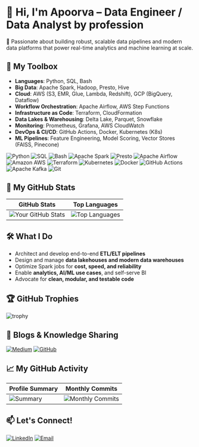 # 👋 Hi, I'm Apoorva – Data Engineer / Data Analyst by profession
🚀 Passionate about building robust, scalable data pipelines and modern data platforms that power real-time analytics and machine learning at scale.

## 🧰 My Toolbox
- **Languages**: Python, SQL, Bash
- **Big Data**: Apache Spark, Hadoop, Presto, Hive
- **Cloud**: AWS (S3, EMR, Glue, Lambda, Redshift), GCP (BigQuery, Dataflow)
- **Workflow Orchestration**: Apache Airflow, AWS Step Functions
- **Infrastructure as Code**: Terraform, CloudFormation
- **Data Lakes & Warehousing**: Delta Lake, Parquet, Snowflake
- **Monitoring**: Prometheus, Grafana, AWS CloudWatch
- **DevOps & CI/CD**: GitHub Actions, Docker, Kubernetes (K8s)
- **ML Pipelines**: Feature Engineering, Model Scoring, Vector Stores (FAISS, Pinecone)

![Python](https://img.shields.io/badge/Python-3776AB?style=for-the-badge&logo=python&logoColor=white)
![SQL](https://img.shields.io/badge/SQL-4479A1?style=for-the-badge&logo=postgresql&logoColor=white)
![Bash](https://img.shields.io/badge/Bash-121011?style=for-the-badge&logo=gnu-bash&logoColor=white)
![Apache Spark](https://img.shields.io/badge/Apache%20Spark-E25A1C?style=for-the-badge&logo=apachespark&logoColor=white)
![Presto](https://img.shields.io/badge/Presto-336791?style=for-the-badge&logo=prestodb&logoColor=white)
![Apache Airflow](https://img.shields.io/badge/Airflow-017CEE?style=for-the-badge&logo=apache-airflow&logoColor=white)
![Amazon AWS](https://img.shields.io/badge/AWS-FF9900?style=for-the-badge&logo=amazon-aws&logoColor=white)
![Terraform](https://img.shields.io/badge/Terraform-7B42BC?style=for-the-badge&logo=terraform&logoColor=white)
![Kubernetes](https://img.shields.io/badge/Kubernetes-326CE5?style=for-the-badge&logo=kubernetes&logoColor=white)
![Docker](https://img.shields.io/badge/Docker-2496ED?style=for-the-badge&logo=docker&logoColor=white)
![GitHub Actions](https://img.shields.io/badge/GitHub%20Actions-2088FF?style=for-the-badge&logo=github-actions&logoColor=white)
![Apache Kafka](https://img.shields.io/badge/Kafka-231F20?style=for-the-badge&logo=apache-kafka&logoColor=white)
![Git](https://img.shields.io/badge/Git-F05032?style=for-the-badge&logo=git&logoColor=white)

## 🧰 My GitHub Stats
| GitHub Stats | Top Languages |
|--------------|---------------|
| ![Your GitHub Stats](https://github-readme-stats.vercel.app/api?username=Apoorva-888&show_icons=true&theme=radical&count_private=true) | ![Top Languages](https://github-readme-stats.vercel.app/api/top-langs/?username=Apoorva-888&layout=compact&theme=radical) |

## 🛠️ What I Do
- Architect and develop end-to-end **ETL/ELT pipelines**
- Design and manage **data lakehouses and modern data warehouses**
- Optimize Spark jobs for **cost, speed, and reliability**
- Enable **analytics, AI/ML use cases**, and self-serve BI
- Advocate for **clean, modular, and testable code**

## 🏆 GitHub Trophies
![trophy](https://github-profile-trophy.vercel.app/?username=Apoorva-888&theme=onedark)

## 📘 Blogs & Knowledge Sharing
[![Medium](https://img.shields.io/badge/Medium-12100E?style=for-the-badge&logo=medium&logoColor=white)](https://medium.com/@yourusername)
[![GitHub](https://img.shields.io/badge/GitHub_Profile-181717?style=for-the-badge&logo=github&logoColor=white)](https://github.com/Apoorva-888)

## 📈 My GitHub Activity
| Profile Summary | Monthly Commits |
|-----------------|-----------------|
| ![Summary](http://github-profile-summary-cards.vercel.app/api/cards/profile-details?username=Apoorva-888&theme=tokyonight) | ![Monthly Commits](http://github-profile-summary-cards.vercel.app/api/cards/productive-time?username=Apoorva-888&theme=tokyonight&utcOffset=4) |

## 📫 Let's Connect!
[![LinkedIn](https://img.shields.io/badge/LinkedIn-0077B5?style=for-the-badge&logo=linkedin&logoColor=white)](https://linkedin.com/in/apoorvachillal)
[![Email](https://img.shields.io/badge/Email-D14836?style=for-the-badge&logo=gmail&logoColor=white)](mailto:apoorvchillal11@gmail.com)


